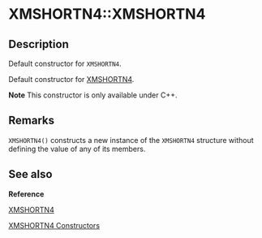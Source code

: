 # XMSHORTN4::XMSHORTN4

## Description

Default constructor for `XMSHORTN4`.

Default constructor for [XMSHORTN4](https://learn.microsoft.com/windows/desktop/api/directxpackedvector/ns-directxpackedvector-xmshortn4).

**Note** This constructor is only available under C++.

## Remarks

`XMSHORTN4()` constructs a new instance of the `XMSHORTN4` structure without
defining the value of any of its members.

## See also

**Reference**

[XMSHORTN4](https://learn.microsoft.com/windows/desktop/api/directxpackedvector/ns-directxpackedvector-xmshortn4)

[XMSHORTN4 Constructors](https://learn.microsoft.com/windows/desktop/dxmath/xmshortn4-ctor)